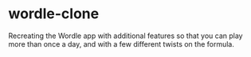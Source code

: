 # wordle-clone
Recreating the Wordle app with additional features so that you can play more than once a day, and with a few different twists on the formula.

